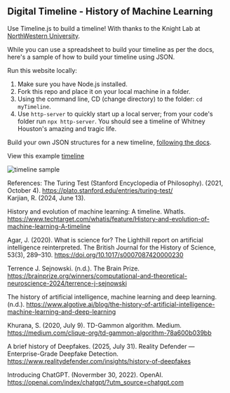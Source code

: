 ## Digital Timeline - History of Machine Learning

Use Timeline.js to build a timeline! With thanks to the Knight Lab at [NorthWestern University](https://timeline.knightlab.com/).

While you can use a spreadsheet to build your timeline as per the docs, here's a sample of how to build your timeline using JSON.

Run this website locally:

1. Make sure you have Node.js installed.
2. Fork this repo and place it on your local machine in a folder.
3. Using the command line, CD (change directory) to the folder: `cd myTimeline`.
4. Use `http-server` to quickly start up a local server; from your code's folder run `npx http-server`. You should see a timeline of Whitney Houston's amazing and tragic life.

Build your own JSON structures for a new timeline, [following the docs](https://timeline.knightlab.com/docs/json-format.html).

View this example [timeline](https://digital-humanities-toolkit.github.io/timeline-builder/)

![timeline sample](timeline-example.png)


References: 
The Turing Test (Stanford Encyclopedia of Philosophy). (2021, October 4). https://plato.stanford.edu/entries/turing-test/ <br> Karjian, R. (2024, June 13). 

History and evolution of machine learning: A timeline. WhatIs. https://www.techtarget.com/whatis/feature/History-and-evolution-of-machine-learning-A-timeline 

Agar, J. (2020). What is science for? The Lighthill report on artificial intelligence reinterpreted. The British Journal for the History of Science, 53(3), 289–310. https://doi.org/10.1017/s0007087420000230 

Terrence J. Sejnowski. (n.d.). The Brain Prize. https://brainprize.org/winners/computational-and-theoretical-neuroscience-2024/terrence-j-sejnowski

The history of artificial intelligence, machine learning and deep learning. (n.d.). https://www.algotive.ai/blog/the-history-of-artificial-intelligence-machine-learning-and-deep-learning

Khurana, S. (2020, July 9). TD-Gammon algorithm. Medium. https://medium.com/clique-org/td-gammon-algorithm-78a600b039bb

A brief history of Deepfakes. (2025, July 31). Reality Defender — Enterprise-Grade Deepfake Detection. https://www.realitydefender.com/insights/history-of-deepfakes

Introducing ChatGPT. (Novermber 30, 2022). OpenAI. https://openai.com/index/chatgpt/?utm_source=chatgpt.com

